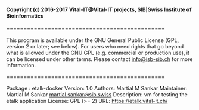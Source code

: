 #### Copyright (c) 2016-2017 Vital-IT@Vital-IT projects, SIB|Swiss Institute of Bioinformatics

==============================================

This program is available under the GNU General Public License (GPL, version 2 or later; see below). For users who need rights that go beyond what is allowed under the GNU GPL (e.g. commercial or production use), it can be licensed under other terms. Please contact info@isb-sib.ch for more information.

==============================================

Package : etalk-docker
Version: 1.0
Authors: Martial M Sankar
Maintainer: Martial M Sankar <martial.sankar@sib.swiss>
Description: vm for testing the etalk application 
License: GPL (>= 2)
URL: https://etalk.vital-it.ch/
